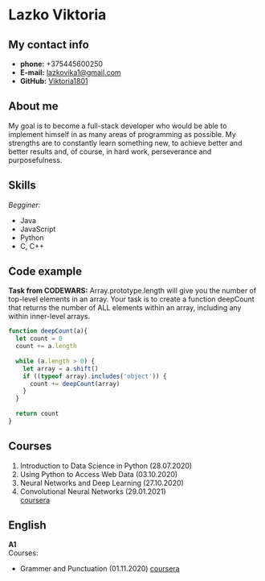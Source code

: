 # Lazko Viktoria

## My contact info
* __phone:__ +375445600250
* __E-mail:__ lazkovika1@gmail.com  
* __GitHub:__ [Viktoria1801](https://github.com/Viktoria1801)

## About me
My goal is to become a full-stack developer who would be able to implement himself in as many areas of programming as possible. My strengths are to constantly learn something new, to achieve better and better results and, of course, in hard work, perseverance and purposefulness.

## Skills
_Begginer:_
* Java
* JavaScript
* Python
* C, C++

## Code example
__Task from CODEWARS:__ Array.prototype.length will give you the number of top-level elements in an array.
Your task is to create a function deepCount that returns the number of ALL elements within an array, including any within inner-level arrays.
```javascript
function deepCount(a){
  let count = 0
  count += a.length
    
  while (a.length > 0) {
    let array = a.shift()
    if ((typeof array).includes('object')) {
      count += deepCount(array)
    } 
  }
    
  return count
}
```

## Courses
1. Introduction to Data Science in Python (28.07.2020)
2. Using Python to Access Web Data (03.10.2020)
3. Neural Networks and Deep Learning (27.10.2020)
4. Convolutional Neural Networks (29.01.2021)  
[coursera](https://www.coursera.org)

## English
__A1__  
Courses:
* Grammer and Punctuation (01.11.2020) [coursera](https://www.coursera.org)
